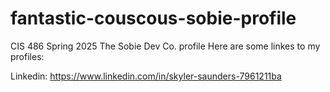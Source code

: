# fantastic-couscous-sobie-profile
CIS 486 Spring 2025 The Sobie Dev Co. profile
Here are some linkes to my profiles:

Linkedin: https://www.linkedin.com/in/skyler-saunders-7961211ba
